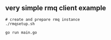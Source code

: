 ## very simple rmq client example

```
# create and prepare rmq instance
./rmqsetup.sh

go run main.go
```

